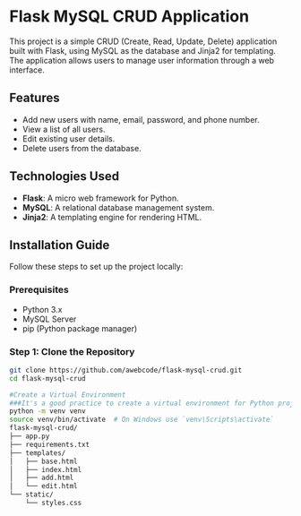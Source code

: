 # Flask MySQL CRUD Application

This project is a simple CRUD (Create, Read, Update, Delete) application built with Flask, using MySQL as the database and Jinja2 for templating. The application allows users to manage user information through a web interface.

## Features

- Add new users with name, email, password, and phone number.
- View a list of all users.
- Edit existing user details.
- Delete users from the database.

## Technologies Used

- **Flask**: A micro web framework for Python.
- **MySQL**: A relational database management system.
- **Jinja2**: A templating engine for rendering HTML.

## Installation Guide

Follow these steps to set up the project locally:

### Prerequisites

- Python 3.x
- MySQL Server
- pip (Python package manager)

### Step 1: Clone the Repository

```bash
git clone https://github.com/awebcode/flask-mysql-crud.git
cd flask-mysql-crud

#Create a Virtual Environment
###It's a good practice to create a virtual environment for Python projects to manage dependencies.
python -m venv venv
source venv/bin/activate  # On Windows use `venv\Scripts\activate`
flask-mysql-crud/
├── app.py
├── requirements.txt
├── templates/
│   ├── base.html
│   ├── index.html
│   ├── add.html
│   └── edit.html
└── static/
    └── styles.css
